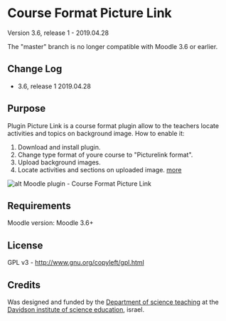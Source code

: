 Course Format Picture Link
============

Version 3.6, release 1 - 2019.04.28

The "master" branch is no longer compatible with Moodle 3.6 or earlier.

Change Log
----------
* 3.6, release 1    2019.04.28

Purpose
-------

Plugin Picture Link is a course format plugin allow to the teachers locate activities and topics on background image. 
How to enable it:
1) Download and install plugin.
2) Change type format of youre course to "Picturelink format".
3) Upload background images.
4) Locate activities and sections on uploaded image.
[more](https://blog.devlion.co/moodle-course-format-picture-link/) 

![alt Moodle plugin - Course Format Picture Link](https://blog.devlion.co/wp-content/uploads/Course__Course1-1568x1100.png)

Requirements
------------
Moodle version:  Moodle 3.6+

License
-------

GPL v3 - http://www.gnu.org/copyleft/gpl.html

Credits
-------

Was designed and funded by the [Department of science teaching](https://davidson.weizmann.ac.il) at the [Davidson institute of science education](https://davidson.weizmann.ac.il), israel.

